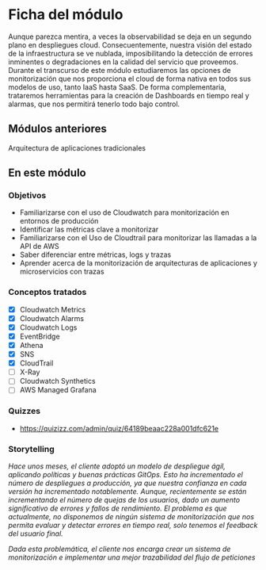 # Ficha del módulo

Aunque parezca mentira, a veces la observabilidad se deja en un segundo plano en despliegues cloud. Consecuentemente, nuestra visión del estado de la infraestructura se ve nublada, imposibilitando la detección de errores inminentes o degradaciones en la calidad del servicio que proveemos. 
Durante el transcurso de este módulo estudiaremos las opciones de monitorización que nos proporciona el cloud de forma nativa en todos sus modelos de uso, tanto IaaS hasta SaaS. De forma complementaria, trataremos herramientas para la creación de Dashboards en tiempo real y alarmas, que nos permitirá tenerlo todo bajo control.

## Módulos anteriores

Arquitectura de aplicaciones tradicionales
## En este módulo

### Objetivos

* Familiarizarse con el uso de Cloudwatch para monitorización en entornos de producción
* Identificar las métricas clave a monitorizar
* Familiarizarse con el Uso de Cloudtrail para monitorizar las llamadas a la API de AWS
* Saber diferenciar entre métricas, logs y trazas
* Aprender acerca de la monitorización de arquitecturas de aplicaciones y microservicios con trazas

### Conceptos tratados

- [x] Cloudwatch Metrics
- [x] Cloudwatch Alarms
- [x] Cloudwatch Logs
- [x] EventBridge
- [X] Athena
- [x] SNS
- [X] CloudTrail 
- [ ] X-Ray
- [ ] Cloudwatch Synthetics
- [ ] AWS Managed Grafana

### Quizzes

* https://quizizz.com/admin/quiz/64189beaac228a001dfc621e

### Storytelling

*Hace unos meses, el cliente adoptó un modelo de despliegue ágil, aplicando políticas y buenas prácticas GitOps. Esto ha incrementado el número de despliegues a producción, ya que nuestra confianza en cada versión ha incrementado notablemente. Aunque, recientemente se están incrementando el número de quejas de los usuarios, dado un aumento significativo de errores y fallos de rendimiento. El problema es que actualmente, no disponemos de ningún sistema de monitorización que nos permita evaluar y detectar errores en tiempo real, solo tenemos el feedback del usuario final.*

*Dada esta problemática, el cliente nos encarga crear un sistema de monitorización e implementar una mejor trazabilidad del flujo de peticiones*

